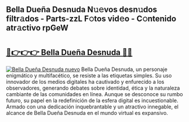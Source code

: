 ## Bella Dueña Desnuda N𝚞𝚎vos desn𝚞dos filtr𝚊dos - Parts-zzL F𝚘tos vid𝚎o - C𝚘ntenido atr𝚊ctivo rpGeW

# <h2><a href="http://mbddkbj.tromn.icu/?c=Bella+Due%c3%b1a+Desnuda">🔗👉👉👉 Bella Dueña Desnuda 🔗🔗</a></h2>

[![Bella Dueña Desnuda nuevo](https://i.imgur.com/pEAQMta.gif)](http://mbddkbj.tromn.icu/?c=Bella+Due%c3%b1a+Desnuda)
Bella Dueña Desnuda, un personaje enigmático y multifacético, se resiste a las etiquetas simples. Su uso innovador de los medios digitales ha cautivado y enfurecido a los observadores, generando debates sobre identidad, ética y la naturaleza cambiante de las comunidades en línea. Aunque se desconoce su rumbo futuro, su papel en la redefinición de la esfera digital es incuestionable. Armado con una dedicación inquebrantable y un atractivo innegable, el alcance de Bella Dueña Desnuda en el mundo virtual es expansivo.
